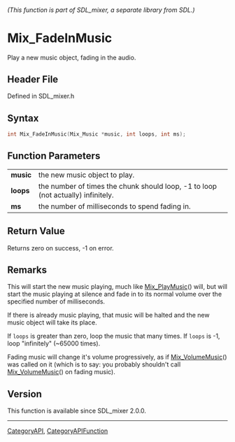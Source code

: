 ###### (This function is part of SDL_mixer, a separate library from SDL.)
# Mix_FadeInMusic

Play a new music object, fading in the audio.

## Header File

Defined in SDL_mixer.h

## Syntax

```c
int Mix_FadeInMusic(Mix_Music *music, int loops, int ms);

```

## Function Parameters

|               |                                                                                  |
| ------------- | -------------------------------------------------------------------------------- |
| **music**     | the new music object to play.                                                    |
| **loops**     | the number of times the chunk should loop, -1 to loop (not actually) infinitely. |
| **ms**        | the number of milliseconds to spend fading in.                                   |

## Return Value

Returns zero on success, -1 on error.

## Remarks

This will start the new music playing, much like
[Mix_PlayMusic](Mix_PlayMusic)() will, but will start the music playing at
silence and fade in to its normal volume over the specified number of
milliseconds.

If there is already music playing, that music will be halted and the new
music object will take its place.

If `loops` is greater than zero, loop the music that many times. If `loops`
is -1, loop "infinitely" (~65000 times).

Fading music will change it's volume progressively, as if
[Mix_VolumeMusic](Mix_VolumeMusic)() was called on it (which is to say: you
probably shouldn't call [Mix_VolumeMusic](Mix_VolumeMusic)() on fading
music).

## Version

This function is available since SDL_mixer 2.0.0.

----
[CategoryAPI](CategoryAPI), [CategoryAPIFunction](CategoryAPIFunction)

